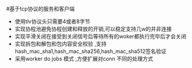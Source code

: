 #基于tcp协议的服务和客户端  
- 使用tlv协议头只需要4或者8字节
- 实现协程池避免协程创建和释放的开销,可以稳定支持几w的并非连接
- 实现平滑关闭在接受到关闭信号后等待所有的woker都执行完毕后才会关闭
- 实现拆包和解包和包内容安全校验 ,支持hash_mac_sha1,hash_mac_sha256,hash_mac_sha512签名验证
- 采用worker do jobs 模式 ,方便扩展对conn 不同的处理方式 